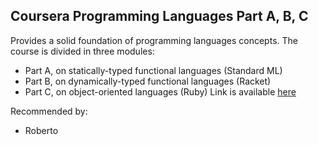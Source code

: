## Coursera Programming Languages Part A, B, C

Provides a solid foundation of programming languages concepts. The course is divided in three modules:
* Part A, on statically-typed functional languages (Standard ML)
* Part B, on dynamically-typed functional languages (Racket)
* Part C, on object-oriented languages (Ruby)
Link is available [here](https://www.coursera.org/learn/programming-languages)

Recommended by:
* Roberto